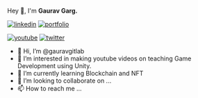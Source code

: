 Hey 👋, I'm <B>Gaurav Garg.</B>

[![linkedin](https://img.shields.io/badge/GauravGarg-0A66C2?style=for-the-badge&logo=linkedin&logoColor=white)](https://www.linkedin.com/in/gauravlabs/)
[![portfolio](https://img.shields.io/badge/my_portfolio-000?style=for-the-badge&logo=ko-fi&logoColor=white)](http://www.erawatgames.com)


[![youtube](https://img.shields.io/youtube/channel/subscribers/UCVEQc0plFRDv6biHwcvSLfQ?style=social)](https://www.youtube.com/channel/UCVEQc0plFRDv6biHwcvSLfQ)
[![twitter](https://img.shields.io/twitter/url?label=%40gauravgarglabs&style=social&url=https%3A%2F%2Ftwitter.com%2Fgauravgarglabs)](https://twitter.com/gauravgarglabs)


- 👋 Hi, I’m @gauravgitlab
- 👀 I’m interested in making youtube videos on teaching Game Development using Unity.
- 🌱 I’m currently learning Blockchain and NFT
- 💞️ I’m looking to collaborate on ...
- 📫 How to reach me ...



<!---
gauravgitlab/gauravgitlab is a ✨ special ✨ repository because its `README.md` (this file) appears on your GitHub profile.
You can click the Preview link to take a look at your changes.
--->
